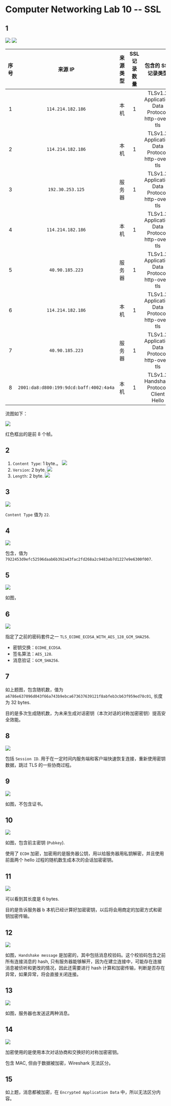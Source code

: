 # Computer Networking Lab 10 -- SSL

## 1

![](pics/1-1.png)
![](pics/1-2.png)

| 序号 |                 来源 IP                 | 来源类型 | SSL 记录数量 |                  包含的 SSL 记录类型                  |
| :--: | :-------------------------------------: | :------: | :----------: | :---------------------------------------------------: |
|  1   |            `114.214.182.186`            |   本机   |      1       | TLSv1.2 <br> Application Data Protocol: http-over-tls |
|  2   |            `114.214.182.186`            |   本机   |      1       | TLSv1.2 <br> Application Data Protocol: http-over-tls |
|  3   |            `192.30.253.125`             |  服务器  |      1       | TLSv1.2 <br> Application Data Protocol: http-over-tls |
|  4   |            `114.214.182.186`            |   本机   |      1       | TLSv1.2 <br> Application Data Protocol: http-over-tls |
|  5   |             `40.90.185.223`             |  服务器  |      1       | TLSv1.2 <br> Application Data Protocol: http-over-tls |
|  6   |            `114.214.182.186`            |   本机   |      1       | TLSv1.2 <br> Application Data Protocol: http-over-tls |
|  7   |             `40.90.185.223`             |  服务器  |      1       | TLSv1.2 <br> Application Data Protocol: http-over-tls |
|  8   | `2001:da8:d800:199:9dcd:baff:4002:4a4a` |   本机   |      1       |     TLSv1.2 <br> Handshake Protocol: Client Hello     |

流图如下：

![](pics/1-3.png)

红色框出的是前 8 个帧。

## 2

1. `Content Type`: 1 byte.。
   ![](pics/2-1.png)
2. `Version`: 2 byte.
   ![](pics/2-2.png)
3. `Length`: 2 byte.
   ![](pics/2-3.png)

## 3

![](pics/3.png)

`Content Type` 值为 `22`.

## 4

![](pics/4.png)

包含，值为 `7922453d9efc52596daab6b392a43fac2fd268a2c9483ab7d1227e9e6300f007`.

## 5

![](pics/5.png)

如图，

<!-- todo -->

## 6

![](pics/6.png)

指定了之前的密码套件之一 `TLS_ECDHE_ECDSA_WITH_AES_128_GCM_SHA256`.

- 密钥交换：`ECDHE_ECDSA`.
- 签名算法：`AES_128`.
- 消息验证：`GCM_SHA256`.

## 7

如上题图，包含随机数，值为 `a6786e637096d043f66a743b9ebca673637639121f8abfeb3cb63f959ed78c01`, 长度为 32 bytes.

目的是多次生成随机数，为未来生成对话密钥（本次对话的对称加密密钥）提高安全效能。

## 8

![](pics/8.png)

包括 `Session ID`. 用于在一定时间内服务端和客户端快速恢复连接，重新使用密钥数据，跳过 TLS 的一些协商过程。

## 9

![](pics/9.png)

如图，不包含证书。

## 10

![](pics/10.png)

如图，包含前主密钥 (`Pubkey`).

使用了 `ECDH` 加密，加密用的是服务器公钥，用以给服务器用私钥解密，并且使用前面两个 hello 过程的随机数生成本次的会话加密密钥。

<!-- todo -->

## 11

![](pics/11.png)

可以看到其长度是 6 bytes.

目的是告诉服务器 b 本机已经计算好加密密钥，以后将会用商定的加密方式和密钥加密传输。

## 12

![](pics/12.png)

如图，`Handshake message` 是加密的，其中包括消息校验码。这个校验码包含之前所有连接消息的 hash, 只有服务器能够解开，因为在建立连接中，可能存在连接消息被侦听和更改的情况，因此还需要进行 hash 计算和加密传输，判断是否存在异常，如果异常，将会直接关闭连接。

## 13

![](pics/13.png)

如图，服务器也发送这两种消息。

<!-- todo -->

## 14

![](pics/14.png)

加密使用的是使用本次对话协商和交换好的对称加密密钥。

包含 MAC, 但由于数据被加密，Wireshark 无法区分。

## 15

如上题，消息都被加密，在 `Encrypted Application Data` 中，所以无法区分内容。
